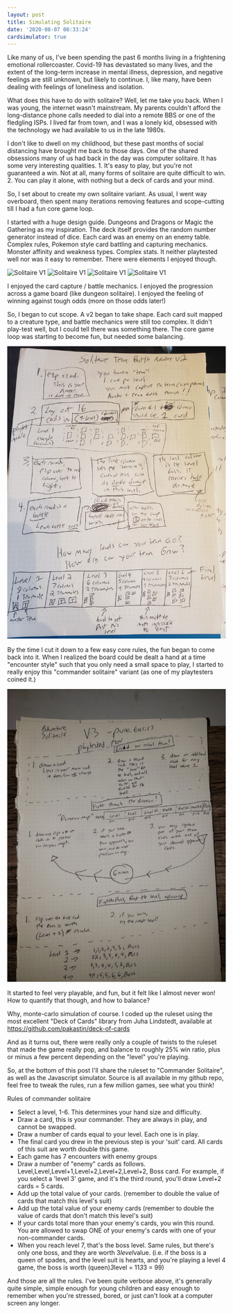 ```yaml
---
layout: post
title: Simulating Solitaire
date: '2020-08-07 08:33:24'
cardsimulator: true
---
```

 
 
Like many of us, I've been spending the past 6 months living in a frightening emotional rollercoaster.  Covid-19 has devastated so many lives, and the extent of the long-term increase in mental illness, depression, and negative feelings are still unknown, but likely to continue.  I, like many, have been dealing with feelings of loneliness and isolation.
 
What does this have to do with solitaire?  Well, let me take you back.  When I was young, the internet wasn't mainstream.  My parents couldn't afford the long-distance phone calls needed to dial into a remote BBS or one of the fledgling ISPs.  I lived far from town, and I was a lonely kid, obsessed with the technology we had available to us in the late 1980s. 
 
I don't like to dwell on my childhood, but these past months of social distancing have brought me back to those days.  One of the shared obsessions many of us had back in the day was computer solitaire.  It has some very interesting qualities.  1.  It's easy to play, but you're not guaranteed a win.  Not at all, many forms of solitaire are quite difficult to win. 2.  You can play it alone, with nothing but a deck of cards and your mind. 
 
So, I set about to create my own solitaire variant.  As usual, I went way overboard, then spent many iterations removing features and scope-cutting till I had a fun core game loop. 
 
I started with a huge design guide.  Dungeons and Dragons or Magic the Gathering as my inspiration.  The deck itself provides the random number generator instead of dice.  Each card was an enemy on an enemy table.  Complex rules, Pokemon style card battling and capturing mechanics.  Monster affinity and weakness types. Complex stats.  It neither playtested well nor was it easy to remember.  There were elements I enjoyed though.

![Solitaire V1](https://github.com/huntergdavis/huntergdavis.github.io/raw/master/content/images/2020/solitaire1-1.jpg)
![Solitaire V1](https://github.com/huntergdavis/huntergdavis.github.io/raw/master/content/images/2020/solitaire1-2.jpg)
![Solitaire V1](https://github.com/huntergdavis/huntergdavis.github.io/raw/master/content/images/2020/solitaire1-3.jpg)
![Solitaire V1](https://github.com/huntergdavis/huntergdavis.github.io/raw/master/content/images/2020/solitaire1-4.jpg)

 
I enjoyed the card capture / battle mechanics.  I enjoyed the progression across a game board (like dungeon solitaire).  I enjoyed the feeling of winning against tough odds (more on those odds later!)
 
So, I began to cut scope.  A v2 began to take shape.  Each card suit mapped to a creature type, and battle mechanics were still too complex. It didn't play-test well, but I could tell there was something there.  The core game loop was starting to become fun, but needed some balancing.

![Solitaire V2](https://github.com/huntergdavis/huntergdavis.github.io/raw/master/content/images/2020/solitaire2.jpg)

 
By the time I cut it down to a few easy core rules, the fun began to come back into it.  When I realized the board could be dealt a hand at a time "encounter style" such that you only need a small space to play, I started to really enjoy this "commander solitaire" variant (as one of my playtesters coined it.)
 
![Solitaire V3](https://github.com/huntergdavis/huntergdavis.github.io/raw/master/content/images/2020/solitaire3.jpg)


It started to feel very playable, and fun, but it felt like I almost never won!  How to quantify that though, and how to balance?
 
Why, monte-carlo simulation of course.  I coded up the ruleset using the most excellent "Deck of Cards" library from Juha Lindstedt, available at https://github.com/pakastin/deck-of-cards
 
And as it turns out, there were really only a couple of twists to the ruleset that made the game really pop, and balance to roughly 25% win ratio, plus or minus a few percent depending on the "level" you're playing.
 
So, at the bottom of this post I'll share the ruleset to "Commander Solitaire", as well as the Javascript simulator.  Source is all available in my github repo, feel free to tweak the rules, run a few million games, see what you think!
 
Rules of commander solitaire
- Select a level, 1-6.  This determines your hand size and difficulty.
- Draw a card, this is your commander.  They are always in play, and cannot be swapped.
- Draw a number of cards equal to your level.  Each one is in play.
- The final card you drew in the previous step is your 'suit' card.  All cards of this suit are worth double this game.
- Each game has 7 encounters with enemy groups
- Draw a number of "enemy" cards as follows.  Level,Level,Level+1,Level+2,Level+2,Level+2, Boss card.  For example, if you select a 'level 3' game, and it's the third round, you'll draw Level+2 cards = 5 cards.
- Add up the total value of your cards.  (remember to double the value of cards that match this level's suit)
- Add up the total value of your enemy cards (remember to double the value of cards that don't match this level's suit)
- If your cards total more than your enemy's cards, you win this round.  You are allowed to swap ONE of your enemy's cards with one of your non-commander cards.
- When you reach level 7, that's the boss level.  Same rules, but there's only one boss, and they are worth 3*level*value.  (i.e. if the boss is a queen of spades, and the level suit is hearts, and you're playing a level 4 game, the boss is worth (queen)*3*level = 11*3*3 = 99)
 
 
And those are all the rules.  I've been quite verbose above, it's generally quite simple, simple enough for young children and easy enough to remember when you're stressed, bored, or just can't look at a computer screen any longer.
 